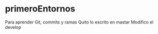 # primeroEntornos
Para aprender Git, commits y ramas
Quito lo escrito en mastar
Modifico el develop
